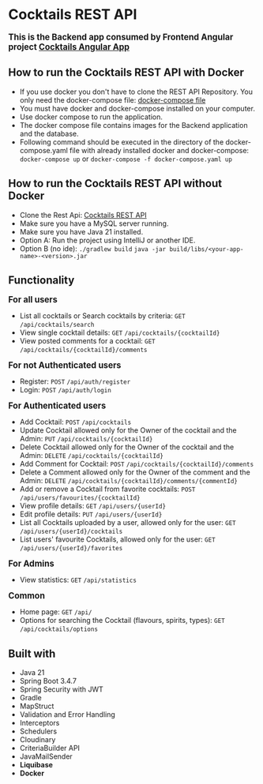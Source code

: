 # Cocktails REST API

**<span style="font-size: larger;">This is the Backend app consumed by Frontend Angular project [Cocktails Angular App](https://github.com/aleksandra-mileva/cocktails-angular-app)</span>**

##  How to run the Cocktails REST API with Docker
- <span>If you use docker you don't have to clone the REST API Repository. You only need the docker-compose file: [docker-compose file](https://github.com/aleksandra-mileva/cocktails-rest-api/blob/main/local/docker-compose.yaml)</span>
- You must have docker and docker-compose installed on your computer.
- Use docker compose to run the application.
- The docker compose file contains images for the Backend application and the database.
- Following command should be executed in the directory of the docker-compose.yaml file with already installed docker and docker-compose: `docker-compose up` or `docker-compose -f docker-compose.yaml up`

##  How to run the Cocktails REST API without Docker
- <span>Clone the Rest Api: [Cocktails REST API](https://github.com/aleksandra-mileva/cocktails-rest-api)</span>
- Make sure you have a MySQL server running.
- Make sure you have Java 21 installed.
- Option A: Run the project using IntelliJ or another IDE.
- Option B (no ide):
  `./gradlew build`
  `java -jar build/libs/<your-app-name>-<version>.jar`

##  Functionality
**<span style="font-size: larger;">For all users</span>**
- List all cocktails or Search cocktails by criteria: `GET` `/api/cocktails/search`
- View single cocktail details: `GET` `/api/cocktails/{cocktailId}`
- View posted comments for a cocktail: `GET` `/api/cocktails/{cocktailId}/comments`

**<span style="font-size: larger;">For not Authenticated users</span>**
- Register: `POST` `/api/auth/register`
- Login: `POST` `/api/auth/login`

**<span style="font-size: larger;">For Authenticated users</span>**
- Add Cocktail: `POST` `/api/cocktails`
- Update Cocktail allowed only for the Owner of the cocktail and the Admin: `PUT` `/api/cocktails/{cocktailId}`
- Delete Cocktail allowed only for the Owner of the cocktail and the Admin: `DELETE` `/api/cocktails/{cocktailId}`
- Add Comment for Cocktail: `POST` `/api/cocktails/{cocktailId}/comments`
- Delete a Comment allowed only for the Owner of the comment and the Admin: `DELETE` `/api/cocktails/{cocktailId}/comments/{commentId}`
- Add or remove a Cocktail from favorite cocktails: `POST` `/api/users/favourites/{cocktailId}`
- View profile details: `GET` `/api/users/{userId}`
- Edit profile details: `PUT` `/api/users/{userId}`
- List all Cocktails uploaded by a user, allowed only for the user: `GET` `/api/users/{userId}/cocktails`
- List users' favourite Cocktails, allowed only for the user: `GET` `/api/users/{userId}/favorites`

**<span style="font-size: larger;">For Admins</span>**
- View statistics: `GET` `/api/statistics`

**<span style="font-size: larger;">Common</span>**
- Home page: `GET` `/api/`
- Options for searching the Cocktail (flavours, spirits, types): `GET` `/api/cocktails/options`

##  Built with
- Java 21
- Spring Boot 3.4.7
- Spring Security with JWT
- Gradle
- MapStruct
- Validation and Error Handling
- Interceptors
- Schedulers
- Cloudinary
- CriteriaBuilder API
- JavaMailSender
- **Liquibase**
- **Docker**